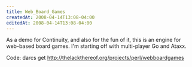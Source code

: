 ```yaml
---
title: Web_Board_Games
createdAt: 2008-04-14T13:08-04:00
editedAt: 2008-04-14T13:08-04:00
---
```


As a demo for Continuity, and also for the fun of it, this is an engine for web-based board games. I'm starting off with multi-player Go and Ataxx.

Code: darcs get http://thelackthereof.org/projects/perl/webboardgames


